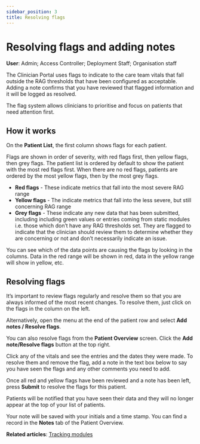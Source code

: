 ```yaml
---
sidebar_position: 3
title: Resolving flags
---
```

# Resolving flags and adding notes
**User**: Admin; Access Controller; Deployment Staff; Organisation staff

The Clinician Portal uses flags to indicate to the care team vitals that fall outside the RAG thresholds that have been configured as acceptable. Adding a note confirms that you have reviewed that flagged information and it will be logged as resolved.

The flag system allows clinicians to prioritise and focus on patients that need attention first. 
## How it works​
On the **Patient List**, the first column shows flags for each patient. 

Flags are shown in order of severity, with red flags first, then yellow flags, then grey flags. The patient list is ordered by default to show the patient with the most red flags first. When there are no red flags, patients are ordered by the most yellow flags, then by the most grey flags.
- **Red flags** - These indicate metrics that fall into the most severe RAG range
- **Yellow flags** - The indicate metrics that fall into the less severe, but still concerning RAG range
- **Grey flags** - These indicate any new data that has been submitted, including including green values or entries coming from static modules i.e. those which don’t have any RAG thresholds set. They are flagged to indicate that the clinician should review them to determine whether they are concerning or not and don’t necessarily indicate an issue.

You can see which of the data points are causing the flags by looking in the columns. Data in the red range will be shown in red, data in the yellow range will show in yellow, etc.

## Resolving flags
It’s important to review flags regularly and resolve them so that you are always informed of the most recent changes.  To resolve them, just click on the flags in the column on the left.

Alternatively, open the menu at the end of the patient row and select **Add notes / Resolve flags**.

You can also resolve flags from the **Patient Overview** screen. Click the **Add note/Resolve flags** button at the top right.

Click any of the vitals and see the entries and the dates they were made. To resolve them and remove the flag, add a note in the text box below to say you have seen the flags and any other comments you need to add.

Once all red and yellow flags have been reviewed and a note has been left, press **Submit** to resolve the flags for this patient.

Patients will be notified that you have seen their data and they will no longer appear at the top of your list of patients.

Your note will be saved with your initials and a time stamp. You can find a record in the **Notes** tab of the Patient Overview.

**Related articles**: [Tracking modules]()
